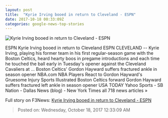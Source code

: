 ```yaml
---
layout: post
title:  "Kyrie Irving booed in return to Cleveland - ESPN"
date: 2017-10-18 00:33:09Z
categories: google-news-top-stories
---
```


![Kyrie Irving booed in return to Cleveland - ESPN](http://a4.espncdn.com/combiner/i?img=%2Fphoto%2F2017%2F1017%2Fr275450_1296x729_16%2D9.jpg)

ESPN Kyrie Irving booed in return to Cleveland ESPN CLEVELAND -- Kyrie Irving, playing his former team in his first regular-season game with the Boston Celtics, heard hearty boos in pregame introductions and each time he touched the ball early in Tuesday's opener against the Cleveland Cavaliers at ... Boston Celtics' Gordon Hayward suffers fractured ankle in season opener NBA.com NBA Players React to Gordon Hayward's Gruesome Injury Sports Illustrated Boston Celtics forward Gordon Hayward suffers fractured left ankle in season opener USA TODAY Yahoo Sports - SB Nation - Dallas News (blog) - New York Times all 718 news articles »


Full story on F3News: [Kyrie Irving booed in return to Cleveland - ESPN](http://www.f3nws.com/n/yzEzMB)

> Posted on: Wednesday, October 18, 2017 12:33:09 AM
